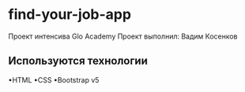 # find-your-job-app
Проект интенсива Glo Academy
Проект выполнил: Вадим Косенков

## Используются технологии
•HTML
•CSS
•Bootstrap v5
